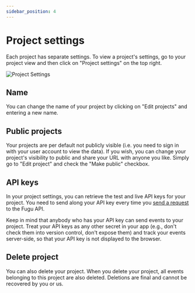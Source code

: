 ```yaml
---
sidebar_position: 4
---
```


# Project settings

Each project has separate settings. To view a project's settings, go to your project view and then click on "Project settings" on the top right.

![Project Settings](/img/project_settings_screenshot_1.png)

## Name
You can change the name of your project by clicking on "Edit projects" and entering a new name.

## Public projects
Your projects are per default not publicly visible (i.e. you need to sign in with your user account to view the data). If you wish, you can change your project's visibility to public and share your URL with anyone you like. Simply go to "Edit project" and check the "Make public" checkbox.

## API keys
In your project settings, you can retrieve the test and live API keys for your project. You need to send along your API key every time you [send a request](/getting-started/tracking-an-event) to the Fugu API.

Keep in mind that anybody who has your API key can send events to your project. Treat your API keys as any other secret in your app (e.g., don't check them into version control, don't expose them) and track your events server-side, so that your API key is not displayed to the browser.

## Delete project
You can also delete your project. When you delete your project, all events belonging to this project are also deleted. Deletions are final and cannot be recovered by you or us.
